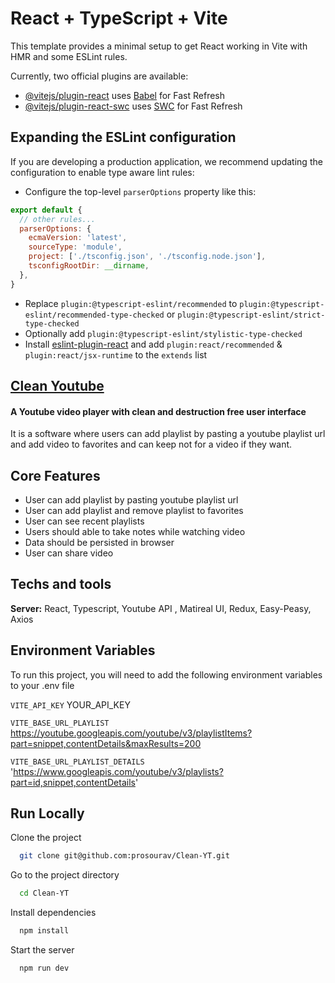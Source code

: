 # React + TypeScript + Vite

This template provides a minimal setup to get React working in Vite with HMR and some ESLint rules.

Currently, two official plugins are available:

- [@vitejs/plugin-react](https://github.com/vitejs/vite-plugin-react/blob/main/packages/plugin-react/README.md) uses [Babel](https://babeljs.io/) for Fast Refresh
- [@vitejs/plugin-react-swc](https://github.com/vitejs/vite-plugin-react-swc) uses [SWC](https://swc.rs/) for Fast Refresh

## Expanding the ESLint configuration

If you are developing a production application, we recommend updating the configuration to enable type aware lint rules:

- Configure the top-level `parserOptions` property like this:

```js
export default {
  // other rules...
  parserOptions: {
    ecmaVersion: 'latest',
    sourceType: 'module',
    project: ['./tsconfig.json', './tsconfig.node.json'],
    tsconfigRootDir: __dirname,
  },
}
```

- Replace `plugin:@typescript-eslint/recommended` to `plugin:@typescript-eslint/recommended-type-checked` or `plugin:@typescript-eslint/strict-type-checked`
- Optionally add `plugin:@typescript-eslint/stylistic-type-checked`
- Install [eslint-plugin-react](https://github.com/jsx-eslint/eslint-plugin-react) and add `plugin:react/recommended` & `plugin:react/jsx-runtime` to the `extends` list

## [Clean Youtube](https://docs.google.com/document/d/18AT1bYKV4vqTHqlSohoJes6R4qKMfod0mXwXgt54YuQ/edit?usp=sharing)
#### A Youtube video player with clean and destruction free user interface

It is a software where users can add playlist by pasting a youtube playlist url and add video to favorites and can keep not for a video if they want.


## Core Features

 - User can add playlist by pasting youtube playlist url
 - User can add playlist and remove playlist to favorites
 - User can see recent playlists
 - Users should able to take notes while watching video
 - Data should be persisted in browser
 - User can share video



## Techs and tools

**Server:** React, Typescript, Youtube API , Matireal UI, Redux, Easy-Peasy, Axios

## Environment Variables

To run this project, you will need to add the following environment variables to your .env file


`VITE_API_KEY` YOUR_API_KEY

`VITE_BASE_URL_PLAYLIST` https://youtube.googleapis.com/youtube/v3/playlistItems?part=snippet,contentDetails&maxResults=200

`VITE_BASE_URL_PLAYLIST_DETAILS `'https://www.googleapis.com/youtube/v3/playlists?part=id,snippet,contentDetails'

## Run Locally

Clone the project

```bash
  git clone git@github.com:prosourav/Clean-YT.git
```

Go to the project directory

```bash
  cd Clean-YT
```

Install dependencies

```bash
  npm install
```

Start the server

```bash
  npm run dev
```


